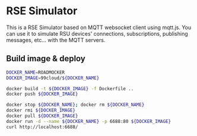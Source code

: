 # RSE Simulator

This is a RSE Simulator based on MQTT websocket client using mqtt.js. You can use it to simulate RSU devices' connections, subscriptions, publishing messages, etc... with the MQTT servers.

## Build image & deploy

```bash
DOCKER_NAME=ROADMOCKER
DOCKER_IMAGE=99cloud/${DOCKER_NAME}

docker build -t ${DOCKER_IMAGE} -f Dockerfile ..
docker push ${DOCKER_IMAGE}

docker stop ${DOCKER_NAME}; docker rm ${DOCKER_NAME}
docker rmi ${DOCKER_IMAGE}
docker pull ${DOCKER_IMAGE}
docker run -d --name ${DOCKER_NAME} -p 6688:80 ${DOCKER_IMAGE}
curl http://localhost:6688/
```
